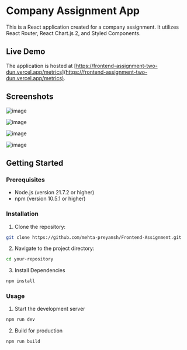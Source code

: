 # Company Assignment App

This is a React application created for a company assignment. It utilizes React Router, React Chart.js 2, and Styled Components.

## Live Demo

The application is hosted at [https://frontend-assignment-two-dun.vercel.app/metrics](https://frontend-assignment-two-dun.vercel.app/metrics).

## Screenshots

![image](https://github.com/mehta-preyansh/Frontend-Assignment/assets/93971029/da1c31c6-6810-449e-97bc-955d296d71ca)

![image](https://github.com/mehta-preyansh/Frontend-Assignment/assets/93971029/68906a5a-7c95-46ce-948d-01b8eed438d1)

![image](https://github.com/mehta-preyansh/Frontend-Assignment/assets/93971029/1ec1db99-4c96-4919-820d-ae7c332afd14)

![image](https://github.com/mehta-preyansh/Frontend-Assignment/assets/93971029/62b3d0fa-a7ff-499d-97e9-591185477913)

## Getting Started

### Prerequisites

- Node.js (version 21.7.2 or higher)
- npm (version 10.5.1 or higher)

### Installation

1. Clone the repository:

  ```sh
  git clone https://github.com/mehta-preyansh/Frontend-Assignment.git
  ```
2. Navigate to the project directory:

  ```sh
  cd your-repository
  ```
3. Install Dependencies

  ```sh
  npm install
  ```
### Usage

1. Start the development server

  ```sh
  npm run dev
  ```
2. Build for production

  ```sh
  npm run build
  ```




